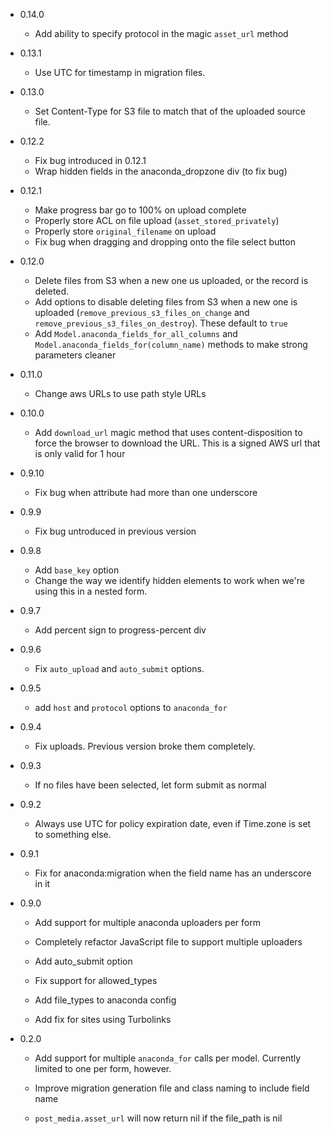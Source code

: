 * 0.14.0
  * Add ability to specify protocol in the magic `asset_url` method

* 0.13.1
  * Use UTC for timestamp in migration files.
  
* 0.13.0
  * Set Content-Type for S3 file to match that of the uploaded source file.
  
* 0.12.2
  * Fix bug introduced in 0.12.1
  * Wrap hidden fields in the anaconda_dropzone div (to fix bug)
  
* 0.12.1
  * Make progress bar go to 100% on upload complete
  * Properly store ACL on file upload (`asset_stored_privately`)
  * Properly store `original_filename` on upload
  * Fix bug when dragging and dropping onto the file select button

* 0.12.0
  * Delete files from S3 when a new one us uploaded, or the record is deleted.
  * Add options to disable deleting files from S3 when a new one is uploaded (`remove_previous_s3_files_on_change` and `remove_previous_s3_files_on_destroy`). These default to `true`
  * Add `Model.anaconda_fields_for_all_columns` and `Model.anaconda_fields_for(column_name)` methods to make strong parameters cleaner
  
* 0.11.0
  * Change aws URLs to use path style URLs
  
* 0.10.0
  * Add `download_url` magic method that uses content-disposition to force the browser to download the URL. This is a signed AWS url that is only valid for 1 hour

* 0.9.10
  * Fix bug when attribute had more than one underscore
  
* 0.9.9
  * Fix bug untroduced in previous version
* 0.9.8
  * Add `base_key` option
  * Change the way we identify hidden elements to work when we're using this in a nested form.
  
* 0.9.7
  * Add percent sign to progress-percent div
  
* 0.9.6
  * Fix `auto_upload` and `auto_submit` options.
  
* 0.9.5
  * add `host` and `protocol` options to `anaconda_for`

* 0.9.4
	* 	Fix uploads. Previous version broke them completely.
	
* 0.9.3
	* If no files have been selected, let form submit as normal

* 0.9.2
  * Always use UTC for policy expiration date, even if Time.zone is set to something else.

* 0.9.1
  
  * Fix for anaconda:migration when the field name has an underscore in it

* 0.9.0

  * Add support for multiple anaconda uploaders per form
  
  * Completely refactor JavaScript file to support multiple uploaders
  
  * Add auto_submit option
  
  * Fix support for allowed_types
  
  * Add file_types to anaconda config
  
  * Add fix for sites using Turbolinks

* 0.2.0
	
	* Add support for multiple `anaconda_for` calls per model. Currently limited to one per form, however.

	* Improve migration generation file and class naming to include field name

	* `post_media.asset_url` will now return nil if the file_path is nil